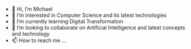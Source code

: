 - 👋 Hi, I’m Michael
- 👀 I’m interested in Computer Science and its latest technologies
- 🌱 I’m currently learning Digital Transformation
- 💞️ I’m looking to collaborate on Artificial Intelligence and latest concepts and technology
- 📫 How to reach me ...

<!---
MJedamzik/MJedamzik is a ✨ special ✨ repository because its `README.md` (this file) appears on your GitHub profile.
You can click the Preview link to take a look at your changes.
--->
